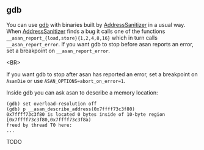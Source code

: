 ## gdb
You can use [gdb](http://www.gnu.org/software/gdb/) with
binaries built by [AddressSanitizer](AddressSanitizer) in a usual way.
When [AddressSanitizer](AddressSanitizer) finds a bug it calls one of the functions `__asan_report_{load,store}{1,2,4,8,16}`
which in turn calls `__asan_report_error`.
If you want gdb to stop before asan reports an error, set a breakpoint on `__asan_report_error`. 

&lt;BR&gt;


If you want gdb to stop after asan has reported an error, set a breakpoint on `AsanDie` or use `ASAN_OPTIONS=abort_on_error=1`.

Inside gdb you can ask asan to describe a memory location:
```
(gdb) set overload-resolution off
(gdb) p __asan_describe_address(0x7ffff73c3f80)
0x7ffff73c3f80 is located 0 bytes inside of 10-byte region [0x7ffff73c3f80,0x7ffff73c3f8a)
freed by thread T0 here: 
...
```

TODO